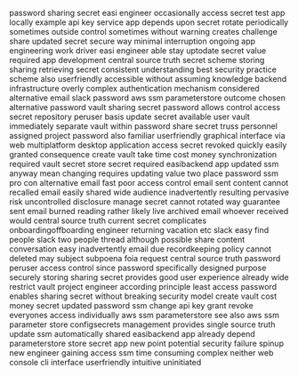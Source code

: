 password sharing secret easi engineer occasionally access secret test app locally example api key service app depends upon secret rotate periodically sometimes outside control sometimes without warning creates challenge share updated secret secure way minimal interruption ongoing app engineering work driver easi engineer able stay uptodate secret value required app development central source truth secret scheme storing sharing retrieving secret consistent understanding best security practice scheme also userfriendly accessible without assuming knowledge backend infrastructure overly complex authentication mechanism considered alternative email slack password aws ssm parameterstore outcome chosen alternative password vault sharing secret password allows control access secret repository peruser basis update secret available user vault immediately separate vault within password share secret truss personnel assigned project password also familiar userfriendly graphical interface via web multiplatform desktop application access secret revoked quickly easily granted consequence create vault take time cost money synchronization required vault secret store secret required easibackend app updated ssm anyway mean changing requires updating value two place password ssm pro con alternative email fast poor access control email sent content cannot recalled email easily shared wide audience inadvertently resulting pervasive risk uncontrolled disclosure manage secret cannot rotated way guarantee sent email burned reading rather likely live archived email whoever received would central source truth current secret complicates onboardingoffboarding engineer returning vacation etc slack easy find people slack two people thread although possible share content conversation easy inadvertently email due recordkeeping policy cannot deleted may subject subpoena foia request central source truth password peruser access control since password specifically designed purpose securely storing sharing secret provides good user experience already wide restrict vault project engineer according principle least access password enables sharing secret without breaking security model create vault cost money secret updated password ssm change api key grant revoke everyones access individually aws ssm parameterstore see also aws ssm parameter store configsecrets management provides single source truth update ssm automatically shared easibackend app already depend parameterstore store secret app new point potential security failure spinup new engineer gaining access ssm time consuming complex neither web console cli interface userfriendly intuitive uninitiated